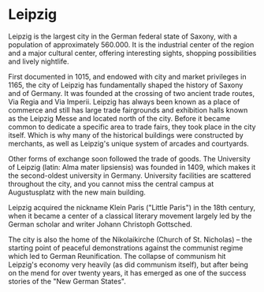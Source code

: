 # Leipzig
<p>Leipzig is the largest city in the German federal state of Saxony, with a
population of approximately 560.000. It is the industrial center of the region
and a major cultural center, offering interesting sights, shopping
possibilities and lively nightlife.</p>

<p>First documented in 1015, and endowed with city and market privileges in 1165,
the city of Leipzig has fundamentally shaped the history of Saxony and of
Germany. It was founded at the crossing of two ancient trade routes, Via Regia
and Via Imperii. Leipzig has always been known as a place of commerce and still
has large trade fairgrounds and exhibition halls known as the Leipzig Messe and
located north of the city. Before it became common to dedicate a specific area
to trade fairs, they took place in the city itself. Which is why many of the
historical buildings were constructed by merchants, as well as Leipzig's unique
system of arcades and courtyards.</p>

<p>Other forms of exchange soon followed the trade of goods. The University of
Leipzig (latin: Alma mater lipsiensis) was founded in 1409, which makes it the
second-oldest university in Germany. University facilities are scattered
throughout the city, and you cannot miss the central campus at Augustusplatz
with the new main building.</p>

<p>Leipzig acquired the nickname Klein Paris ("Little Paris") in the 18th century,
when it became a center of a classical literary movement largely led by the
German scholar and writer Johann Christoph Gottsched.</p>

<p>The city is also the home of the Nikolaikirche (Church of St. Nicholas) – the
starting point of peaceful demonstrations against the communist regime which
led to German Reunification. The collapse of communism hit Leipzig's economy
very heavily (as did communism itself), but after being on the mend for over
twenty years, it has emerged as one of the success stories of the "New German
States".</p>
